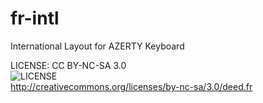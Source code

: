 fr-intl
=======

International Layout for AZERTY Keyboard

LICENSE: CC BY-NC-SA 3.0  
![LICENSE](http://i.creativecommons.org/l/by-nc-sa/3.0/88x31.png)  
http://creativecommons.org/licenses/by-nc-sa/3.0/deed.fr
